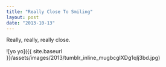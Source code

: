 ```yaml
---
title: "Really Close To Smiling"
layout: post
date: "2013-10-13"
---
```


Really, really, really close.

![yo yo]({{ site.baseurl }}/assets/images/2013/tumblr_inline_mugbcglXDg1qlj3bd.jpg)

